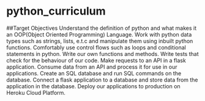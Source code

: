 # python_curriculum
##Target Objectives
Understand the definition of python and what makes it an OOP(Object Oriented Programming) Language.
Work with python data types such as strings, lists, e.t.c and manipulate them using inbuilt python functions.
Comfortably use control flows such as loops and conditional statements in python.
Write our own functions and methods. 
Write tests that check for the behaviour of our code.
Make requests to an API in a flask application.
Consume data from an API and process it for use in our applications.
Create an SQL database and run SQL commands on the database.
Connect a flask application to a database and store data from the application in the database.
Deploy our applications to production on Heroku Cloud Platform.